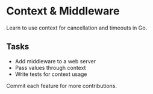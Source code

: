 # Context & Middleware

Learn to use context for cancellation and timeouts in Go.

## Tasks
- Add middleware to a web server
- Pass values through context
- Write tests for context usage

Commit each feature for more contributions.
